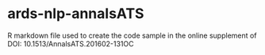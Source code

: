 # ards-nlp-annalsATS
R markdown file used to create the code sample in the online supplement of DOI: 10.1513/AnnalsATS.201602-131OC
